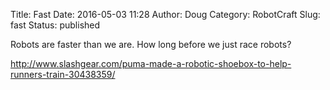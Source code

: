 Title: Fast
Date: 2016-05-03 11:28
Author: Doug
Category: RobotCraft
Slug: fast
Status: published

Robots are faster than we are. How long before we just race robots?

<http://www.slashgear.com/puma-made-a-robotic-shoebox-to-help-runners-train-30438359/>
